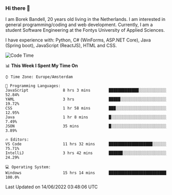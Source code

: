 ### Hi there 👋

I am Borek Bandell, 20 years old living in the Netherlands. I am interested in general programming/coding and web development. Currently, I am a student Software Engineering at the Fontys University of Applied Sciences.

I have experience with: Python, C# (WinForms, ASP.NET Core), Java (Spring boot), JavaScript (ReactJS), HTML and CSS.

<!--START_SECTION:waka-->
![Code Time](http://img.shields.io/badge/Code%20Time-184%20hrs%2038%20mins-blue)

📊 **This Week I Spent My Time On** 

```text
⌚︎ Time Zone: Europe/Amsterdam

💬 Programming Languages: 
JavaScript               8 hrs 3 mins        █████████████░░░░░░░░░░░░   52.84% 
YAML                     3 hrs               █████░░░░░░░░░░░░░░░░░░░░   19.72% 
CSS                      1 hr 58 mins        ███░░░░░░░░░░░░░░░░░░░░░░   12.95% 
Java                     1 hr 8 mins         █░░░░░░░░░░░░░░░░░░░░░░░░   7.49% 
JSON                     35 mins             █░░░░░░░░░░░░░░░░░░░░░░░░   3.89%

🔥 Editors: 
VS Code                  11 hrs 32 mins      ███████████████████░░░░░░   75.71% 
IntelliJ                 3 hrs 42 mins       ██████░░░░░░░░░░░░░░░░░░░   24.29%

💻 Operating System: 
Windows                  15 hrs 14 mins      █████████████████████████   100.0%

```


 Last Updated on 14/06/2022 03:48:06 UTC
<!--END_SECTION:waka-->

<!--**tcBorek2002/tcBorek2002** is a ✨ _special_ ✨ repository because its `README.md` (this file) appears on your GitHub profile.

Here are some ideas to get you started:

- 🔭 I’m currently working on ...
- 🌱 I’m currently learning ...
- 👯 I’m looking to collaborate on ...
- 🤔 I’m looking for help with ...
- 💬 Ask me about ...
- 📫 How to reach me: ...
- 😄 Pronouns: ...
- ⚡ Fun fact: ...
-->
